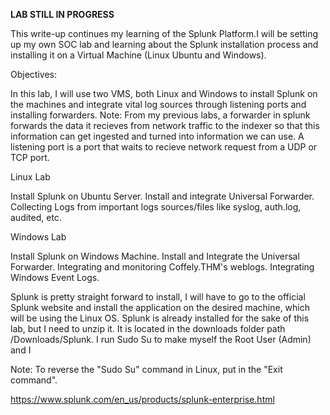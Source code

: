 ****LAB STILL IN PROGRESS****

This write-up continues my learning of the Splunk Platform.I will be setting up my own SOC lab and learning about the Splunk installation process and installing it on a Virtual Machine (Linux Ubuntu and Windows). 

Objectives:

In this lab, I will use two VMS, both Linux and Windows to install Splunk on the machines and integrate vital log sources through listening ports and installing forwarders.
Note: From my previous labs, a forwarder in splunk forwards the data it recieves from network traffic to the indexer so that this information can get ingested and turned into information we can use. A listening port is a port that waits to recieve network request from a UDP or TCP port. 


Linux Lab

Install Splunk on Ubuntu Server.
Install and integrate Universal Forwarder.
Collecting Logs from important logs sources/files like syslog, auth.log, audited, etc.


Windows Lab

Install Splunk on Windows Machine.
Install and Integrate the Universal Forwarder.
Integrating and monitoring Coffely.THM's weblogs.
Integrating Windows Event Logs.

Splunk is pretty straight forward to install, I will have to go to the official Splunk website and install the application on the desired machine, which will be using the Linux OS. Splunk is already installed for the sake of this lab, but I need to unzip it. It is located in the downloads folder path /Downloads/Splunk. I run Sudo Su to make myself the Root User (Admin) and I 

Note: To reverse the "Sudo Su" command in Linux, put in the "Exit command".

https://www.splunk.com/en_us/products/splunk-enterprise.html




